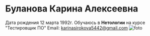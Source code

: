 # Буланова Карина Алексеевна
Дата рождения 12 марта 1992г.
Обучаюсь в **Нетологии** на курсе "Тестировщик ПО"
Email: karinasirokova5442@gmail.com
![foto](https://vk.com/im?sel=26081607&z=photo26081607_457241780%2Fmail295486)
